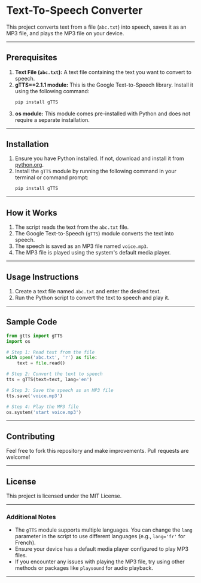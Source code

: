 # Text-To-Speech Converter

This project converts text from a file (`abc.txt`) into speech, saves it as an MP3 file, and plays the MP3 file on your device.

---

## **Prerequisites**

1. **Text File (`abc.txt`):** A text file containing the text you want to convert to speech.
2. **gTTS==2.1.1 module:** This is the Google Text-to-Speech library. Install it using the following command:
   ```bash
   pip install gTTS
   ```
3. **os module:** This module comes pre-installed with Python and does not require a separate installation.

---

## **Installation**

1. Ensure you have Python installed. If not, download and install it from [python.org](https://www.python.org/).
2. Install the `gTTS` module by running the following command in your terminal or command prompt:
   ```bash
   pip install gTTS
   ```

---

## **How it Works**

1. The script reads the text from the `abc.txt` file.
2. The Google Text-to-Speech (`gTTS`) module converts the text into speech.
3. The speech is saved as an MP3 file named `voice.mp3`.
4. The MP3 file is played using the system's default media player.

---

## **Usage Instructions**

1. Create a text file named `abc.txt` and enter the desired text.
2. Run the Python script to convert the text to speech and play it.

---

## **Sample Code**
```python
from gtts import gTTS
import os

# Step 1: Read text from the file
with open('abc.txt', 'r') as file:
    text = file.read()

# Step 2: Convert the text to speech
tts = gTTS(text=text, lang='en')

# Step 3: Save the speech as an MP3 file
tts.save('voice.mp3')

# Step 4: Play the MP3 file
os.system('start voice.mp3')
```

---

## **Contributing**

Feel free to fork this repository and make improvements. Pull requests are welcome!

---

## **License**

This project is licensed under the MIT License.

---

### **Additional Notes**

- The `gTTS` module supports multiple languages. You can change the `lang` parameter in the script to use different languages (e.g., `lang='fr'` for French).
- Ensure your device has a default media player configured to play MP3 files.
- If you encounter any issues with playing the MP3 file, try using other methods or packages like `playsound` for audio playback.

---

